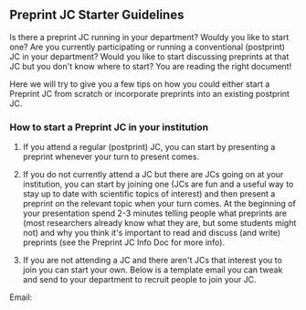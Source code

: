 ## Preprint JC Starter Guidelines  

Is there a preprint JC running in your department? Wouldy you like to start one? Are you currently participating or running a conventional (postprint) JC in your department? Would you like to start discussing preprints at that JC but you don't know where to start? You are reading the right document!  

Here we will try to give you a few tips on how you could either start a Preprint JC from scratch or incorporate preprints into 
an existing postprint JC.

### How to start a Preprint JC in your institution  

1. If you attend a regular (postprint) JC, you can start by presenting a preprint whenever your turn to present comes. 

2. If you do not currently attend a JC but there are JCs going on at your institution, you can start by joining one (JCs are fun and a 
useful way to stay up to date with scientific topics of interest) and then present a preprint on the relevant topic when your turn comes. At the beginning of your presentation spend 2-3 minutes telling people what preprints are (most researchers already know what they are, but some students might not) and why you think it's important to read and discuss (and write) preprints (see the Preprint JC Info Doc for more info).  

3. If you are not attending a JC and there aren't JCs that interest you to join you can start your own. Below is a template email you can tweak and send to your department to recruit people to join your JC.

Email:
